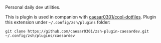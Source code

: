 Personal daily dev utilities.

This is plugin is used in companion with [caesar0301/cool-dotfiles](https://github.com/caesar0301/cool-dotfiles/tree/main/zsh). Plugin this extension under `~/.config/zsh/plugins` folder:

```
git clone https://github.com/caesar0301/zsh-plugin-caesardev.git ~/.config/zsh/plugins/caesardev
```
